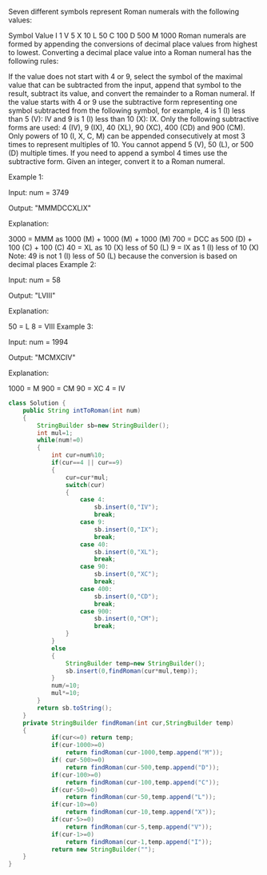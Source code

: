 Seven different symbols represent Roman numerals with the following values:

Symbol	Value
I	1
V	5
X	10
L	50
C	100
D	500
M	1000
Roman numerals are formed by appending the conversions of decimal place values from highest to lowest. Converting a decimal place value into a Roman numeral has the following rules:

If the value does not start with 4 or 9, select the symbol of the maximal value that can be subtracted from the input, append that symbol to the result, subtract its value, and convert the remainder to a Roman numeral.
If the value starts with 4 or 9 use the subtractive form representing one symbol subtracted from the following symbol, for example, 4 is 1 (I) less than 5 (V): IV and 9 is 1 (I) less than 10 (X): IX. Only the following subtractive forms are used: 4 (IV), 9 (IX), 40 (XL), 90 (XC), 400 (CD) and 900 (CM).
Only powers of 10 (I, X, C, M) can be appended consecutively at most 3 times to represent multiples of 10. You cannot append 5 (V), 50 (L), or 500 (D) multiple times. If you need to append a symbol 4 times use the subtractive form.
Given an integer, convert it to a Roman numeral.

 

Example 1:

Input: num = 3749

Output: "MMMDCCXLIX"

Explanation:

3000 = MMM as 1000 (M) + 1000 (M) + 1000 (M)
 700 = DCC as 500 (D) + 100 (C) + 100 (C)
  40 = XL as 10 (X) less of 50 (L)
   9 = IX as 1 (I) less of 10 (X)
Note: 49 is not 1 (I) less of 50 (L) because the conversion is based on decimal places
Example 2:

Input: num = 58

Output: "LVIII"

Explanation:

50 = L
 8 = VIII
Example 3:

Input: num = 1994

Output: "MCMXCIV"

Explanation:

1000 = M
 900 = CM
  90 = XC
   4 = IV

``` java
class Solution {
    public String intToRoman(int num) 
    {
        StringBuilder sb=new StringBuilder();
        int mul=1;
        while(num!=0)
        {
            int cur=num%10;
            if(cur==4 || cur==9)
            {
                cur=cur*mul;
                switch(cur)
                {
                    case 4:
                        sb.insert(0,"IV");
                        break;
                    case 9:
                        sb.insert(0,"IX");
                        break;
                    case 40:
                        sb.insert(0,"XL");
                        break;
                    case 90:
                        sb.insert(0,"XC");
                        break;
                    case 400:
                        sb.insert(0,"CD");
                        break;
                    case 900:
                        sb.insert(0,"CM");
                        break;
                }
            }
            else
            {
                StringBuilder temp=new StringBuilder();
                sb.insert(0,findRoman(cur*mul,temp));
            }
            num/=10;
            mul*=10;
        }
        return sb.toString();   
    }
    private StringBuilder findRoman(int cur,StringBuilder temp)
    {
            if(cur<=0) return temp;
            if(cur-1000>=0)
                return findRoman(cur-1000,temp.append("M"));
            if( cur-500>=0)
                return findRoman(cur-500,temp.append("D"));
            if(cur-100>=0)
                return findRoman(cur-100,temp.append("C"));  
            if(cur-50>=0)
                return findRoman(cur-50,temp.append("L"));
            if(cur-10>=0)
                return findRoman(cur-10,temp.append("X"));
            if(cur-5>=0)
                return findRoman(cur-5,temp.append("V"));
            if(cur-1>=0)
                return findRoman(cur-1,temp.append("I"));
            return new StringBuilder("");
    }
}
```
